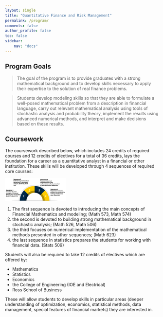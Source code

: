 ```yaml
---
layout: single
title: "Quantitative Finance and Risk Management"
permalink: /program/
comments: false
author_profile: false
toc: false
sidebar:
    nav: "docs"
---
```

## Program Goals
> The goal of the program is to provide graduates with a strong mathematical background and to develop skills necessary to apply their expertise to the solution of real finance problems.

> Students develop modeling skills so that they are able to formulate a well-posed mathematical problem from a description in financial language, carry out relevant mathematical analysis using tools of stochastic analysis and probability theory, implement the results using advanced numerical methods, and interpret and make decisions based on these results. 

## Coursework
The coursework described below, which includes 24 credits of required courses and 12 credits of electives for a total of 36 credits, lays the foundation for a career as a quantitative analyst in a financial or other institution. These skills will be developed through 4 sequences of required core courses: 

<img src="../assets/images/proposal_graphic.png" width="200px">

1. The first sequence is devoted to introducing the main concepts of Financial Mathematics and modeling; (Math 573, Math 574)
2. the second is devoted to building strong mathematical background in stochastic analysis; (Math 526, Math 506)
3. the third focuses on numerical implementation of the mathematical methods presented in other sequences; (Math 623)
4. the last sequence in statistics prepares the students for working with financial data. (Stats 509)

Students will also be required to take 12 credits of electives which are offered by: 
  - Mathematics
  - Statistics
  - Economics
  - the College of Engineering (IOE and Electrical)
  - Ross School of Business
  
These will allow students to develop skills in particular areas (deeper understanding of optimization, economics, statistical methods, data management, special features of financial markets) they are interested in.
